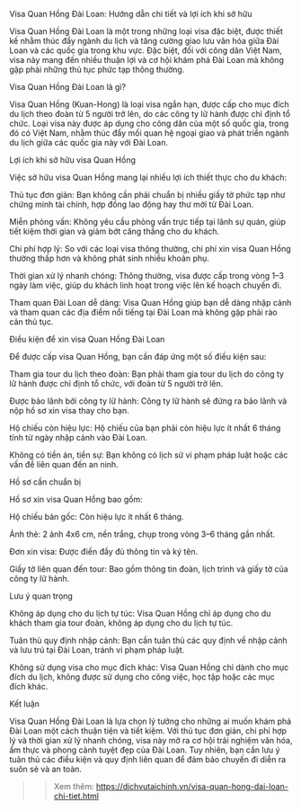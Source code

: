 Visa Quan Hồng Đài Loan: Hướng dẫn chi tiết và lợi ích khi sở hữu

Visa Quan Hồng Đài Loan là một trong những loại visa đặc biệt, được thiết kế nhằm thúc đẩy ngành du lịch và tăng cường giao lưu văn hóa giữa Đài Loan và các quốc gia trong khu vực. Đặc biệt, đối với công dân Việt Nam, visa này mang đến nhiều thuận lợi và cơ hội khám phá Đài Loan mà không gặp phải những thủ tục phức tạp thông thường.

Visa Quan Hồng Đài Loan là gì?

Visa Quan Hồng (Kuan-Hong) là loại visa ngắn hạn, được cấp cho mục đích du lịch theo đoàn từ 5 người trở lên, do các công ty lữ hành được chỉ định tổ chức. Loại visa này được áp dụng cho công dân của một số quốc gia, trong đó có Việt Nam, nhằm thúc đẩy mối quan hệ ngoại giao và phát triển ngành du lịch giữa các quốc gia này với Đài Loan.

Lợi ích khi sở hữu visa Quan Hồng

Việc sở hữu visa Quan Hồng mang lại nhiều lợi ích thiết thực cho du khách:

Thủ tục đơn giản: Bạn không cần phải chuẩn bị nhiều giấy tờ phức tạp như chứng minh tài chính, hợp đồng lao động hay thư mời từ Đài Loan.

Miễn phỏng vấn: Không yêu cầu phỏng vấn trực tiếp tại lãnh sự quán, giúp tiết kiệm thời gian và giảm bớt căng thẳng cho du khách.

Chi phí hợp lý: So với các loại visa thông thường, chi phí xin visa Quan Hồng thường thấp hơn và không phát sinh nhiều khoản phụ.

Thời gian xử lý nhanh chóng: Thông thường, visa được cấp trong vòng 1–3 ngày làm việc, giúp du khách linh hoạt trong việc lên kế hoạch chuyến đi.

Tham quan Đài Loan dễ dàng: Visa Quan Hồng giúp bạn dễ dàng nhập cảnh và tham quan các địa điểm nổi tiếng tại Đài Loan mà không gặp phải rào cản thủ tục.

Điều kiện để xin visa Quan Hồng Đài Loan

Để được cấp visa Quan Hồng, bạn cần đáp ứng một số điều kiện sau:

Tham gia tour du lịch theo đoàn: Bạn phải tham gia tour du lịch do công ty lữ hành được chỉ định tổ chức, với đoàn từ 5 người trở lên.

Được bảo lãnh bởi công ty lữ hành: Công ty lữ hành sẽ đứng ra bảo lãnh và nộp hồ sơ xin visa thay cho bạn.

Hộ chiếu còn hiệu lực: Hộ chiếu của bạn phải còn hiệu lực ít nhất 6 tháng tính từ ngày nhập cảnh vào Đài Loan.

Không có tiền án, tiền sự: Bạn không có lịch sử vi phạm pháp luật hoặc các vấn đề liên quan đến an ninh.

Hồ sơ cần chuẩn bị

Hồ sơ xin visa Quan Hồng bao gồm:

Hộ chiếu bản gốc: Còn hiệu lực ít nhất 6 tháng.

Ảnh thẻ: 2 ảnh 4x6 cm, nền trắng, chụp trong vòng 3–6 tháng gần nhất.

Đơn xin visa: Được điền đầy đủ thông tin và ký tên.

Giấy tờ liên quan đến tour: Bao gồm thông tin đoàn, lịch trình và giấy tờ của công ty lữ hành.

Lưu ý quan trọng

Không áp dụng cho du lịch tự túc: Visa Quan Hồng chỉ áp dụng cho du khách tham gia tour đoàn, không áp dụng cho du lịch tự túc.

Tuân thủ quy định nhập cảnh: Bạn cần tuân thủ các quy định về nhập cảnh và lưu trú tại Đài Loan, tránh vi phạm pháp luật.

Không sử dụng visa cho mục đích khác: Visa Quan Hồng chỉ dành cho mục đích du lịch, không được sử dụng cho công việc, học tập hoặc các mục đích khác.

Kết luận

Visa Quan Hồng Đài Loan là lựa chọn lý tưởng cho những ai muốn khám phá Đài Loan một cách thuận tiện và tiết kiệm. Với thủ tục đơn giản, chi phí hợp lý và thời gian xử lý nhanh chóng, visa này mở ra cơ hội trải nghiệm văn hóa, ẩm thực và phong cảnh tuyệt đẹp của Đài Loan. Tuy nhiên, bạn cần lưu ý tuân thủ các điều kiện và quy định liên quan để đảm bảo chuyến đi diễn ra suôn sẻ và an toàn.
>>Xem thêm: https://dichvutaichinh.vn/visa-quan-hong-dai-loan-chi-tiet.html
